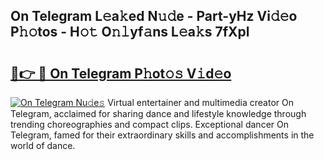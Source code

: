 ## On Telegram L𝚎a𝚔ed N𝚞𝚍e - Part-yHz Vi𝚍𝚎o P𝚑𝚘tos - H𝚘𝚝 O𝚗𝚕yf𝚊ns L𝚎a𝚔s 7fXpl

# <h2><a href="http://kf196do.oniu.top/?m=On+Telegram">🔗👉 🔴 On Telegram P𝚑ot𝚘𝚜 V𝚒d𝚎o</a></h2>

[![On Telegram Nu𝚍e𝚜](https://i.imgur.com/0qMVB7G.gif)](http://kf196do.oniu.top/?m=On+Telegram)
Virtual entertainer and multimedia creator On Telegram, acclaimed for sharing dance and lifestyle knowledge through trending choreographies and compact clips. Exceptional dancer On Telegram, famed for their extraordinary skills and accomplishments in the world of dance.  
